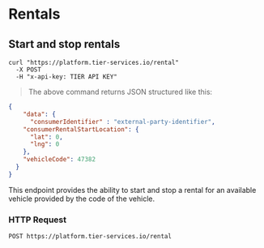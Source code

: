 
# Rentals

## Start and stop rentals

```shell
curl "https://platform.tier-services.io/rental"
  -X POST
  -H "x-api-key: TIER API KEY"
```

> The above command returns JSON structured like this:

```json
{
	"data": {
	  "consumerIdentifier" : "external-party-identifier",
    "consumerRentalStartLocation": {
      "lat": 0,
      "lng": 0
    },
    "vehicleCode": 47382
  }
}
```

This endpoint provides the ability to start and stop a rental for an available
vehicle provided by the code of the vehicle.

### HTTP Request

`POST https://platform.tier-services.io/rental`
